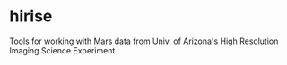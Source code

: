 hirise
======

Tools for working with Mars data from Univ. of Arizona's High Resolution Imaging Science Experiment